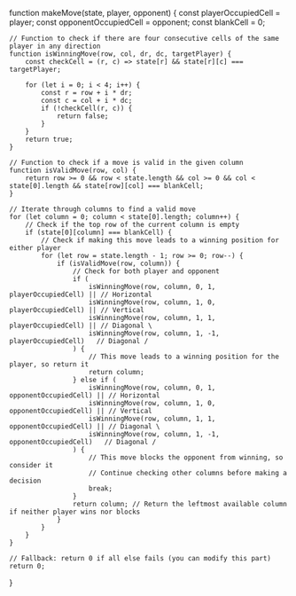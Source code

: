 function makeMove(state, player, opponent) {
    const playerOccupiedCell = player;
    const opponentOccupiedCell = opponent;
    const blankCell = 0;

    // Function to check if there are four consecutive cells of the same player in any direction
    function isWinningMove(row, col, dr, dc, targetPlayer) {
        const checkCell = (r, c) => state[r] && state[r][c] === targetPlayer;

        for (let i = 0; i < 4; i++) {
            const r = row + i * dr;
            const c = col + i * dc;
            if (!checkCell(r, c)) {
                return false;
            }
        }
        return true;
    }

    // Function to check if a move is valid in the given column
    function isValidMove(row, col) {
        return row >= 0 && row < state.length && col >= 0 && col < state[0].length && state[row][col] === blankCell;
    }

    // Iterate through columns to find a valid move
    for (let column = 0; column < state[0].length; column++) {
        // Check if the top row of the current column is empty
        if (state[0][column] === blankCell) {
            // Check if making this move leads to a winning position for either player
            for (let row = state.length - 1; row >= 0; row--) {
                if (isValidMove(row, column)) {
                    // Check for both player and opponent
                    if (
                        isWinningMove(row, column, 0, 1, playerOccupiedCell) || // Horizontal
                        isWinningMove(row, column, 1, 0, playerOccupiedCell) || // Vertical
                        isWinningMove(row, column, 1, 1, playerOccupiedCell) || // Diagonal \
                        isWinningMove(row, column, 1, -1, playerOccupiedCell)   // Diagonal /
                    ) {
                        // This move leads to a winning position for the player, so return it
                        return column;
                    } else if (
                        isWinningMove(row, column, 0, 1, opponentOccupiedCell) || // Horizontal
                        isWinningMove(row, column, 1, 0, opponentOccupiedCell) || // Vertical
                        isWinningMove(row, column, 1, 1, opponentOccupiedCell) || // Diagonal \
                        isWinningMove(row, column, 1, -1, opponentOccupiedCell)   // Diagonal /
                    ) {
                        // This move blocks the opponent from winning, so consider it
                        // Continue checking other columns before making a decision
                        break;
                    }
                    return column; // Return the leftmost available column if neither player wins nor blocks
                }
            }
        }
    }

    // Fallback: return 0 if all else fails (you can modify this part)
    return 0;
}
